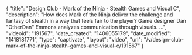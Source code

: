 {
    "title": "Design Club - Mark of the Ninja - Stealth Games and Visual C",
    "description": "How does Mark of the Ninja deliver the challenge and fantasy of stealth in a way that feels fair to the player? Game designer Dan \"OtherDan\" Emmons analyzes communication through visuals. ...",
    "videoid": "191567",
    "date_created": "1406055179",
    "date_modified": "1418181771",
    "type": "captivate",
    "layout": "video",
    "url": "\/v\/design-club-mark-of-the-ninja-stealth-games-and-visual-c\/191567"
}